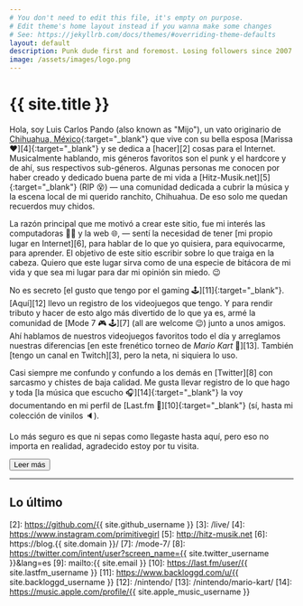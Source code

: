 ```yaml
---
# You don't need to edit this file, it's empty on purpose.
# Edit theme's home layout instead if you wanna make some changes
# See: https://jekyllrb.com/docs/themes/#overriding-theme-defaults
layout: default
description: Punk dude first and foremost. Losing followers since 2007.
image: /assets/images/logo.png
---
```


<h1 class="text-center">{{ site.title }}</h1>

<span class="first-letter">H</span>ola, soy Luis Carlos Pando (also known as "Mijo"), un vato originario de [Chihuahua, México][1]{:target="_blank"} que vive con su bella esposa [Marissa ❤️][4]{:target="_blank"} y se dedica a [hacer][2] cosas para el Internet. Musicalmente hablando, mis géneros favoritos son el punk y el hardcore y de ahí, sus respectivos sub-géneros.  Algunas personas me conocen por haber creado y dedicado buena parte de mi vida a [Hitz-Musik.net][5]{:target="_blank"} (RIP 😵) ― una comunidad dedicada a cubrir la música y la escena local de mi querido ranchito, Chihuahua. De eso solo me quedan recuerdos muy chidos.

<div class="collapse" id="collapseIntro">
La razón principal que me motivó a crear este sitio, fue mi interés las computadoras 👨‍💻 y la web 🌐, ― sentí la necesidad de tener [mi propio lugar en Internet][6], para hablar de lo que yo quisiera, para equivocarme, para aprender. El objetivo de este sitio escribir sobre lo que traiga en la cabeza. Quiero que este lugar sirva como de una especie de bitácora de mi vida y que sea mi lugar para dar mi opinión sin miedo. 😉

No es secreto [el gusto que tengo por el gaming 🕹️][11]{:target="_blank"}. [Aquí][12] llevo un registro de los videojuegos que tengo. Y para rendir tributo y hacer de esto algo más divertido de lo que ya es, armé la comunidad de [Mode 7 🎮 🕹️][7] (all are welcome 😉) junto a unos amigos. Ahí hablamos de nuestros videojuegos favoritos todo el día y arreglamos nuestras diferencias [en este frenético torneo de *Mario Kart* 🏁][13]. También [tengo un canal en Twitch][3], pero la neta, ni siquiera lo uso.

Casi siempre me confundo y confundo a los demás en [Twitter][8] con sarcasmo y chistes de baja calidad. Me gusta llevar registro de lo que hago y toda [la música que escucho 🎧][14]{:target="_blank"} la voy documentando en mi perfil de [Last.fm 🎵][10]{:target="_blank"} (sí, hasta mi colección de vinilos 🔈).

Lo más seguro es que ni sepas como llegaste hasta aquí, pero eso no importa en realidad, agradecido estoy por tu visita.
</div>

<button id="btn-read-more" class="btn btn-primary collapsed" data-toggle="collapse" href="#collapseIntro" role="button" aria-expanded="false" aria-controls="collapseIntro">
    <i class="fa-solid fa-plus"></i> Leer más
</button>

---

<h2>Lo último</h2>

<ul id="latest-posts"></ul>

[1]: http://www.chihuahuatucapital.org/
[2]: https://github.com/{{ site.github_username }}
[3]: /live/
[4]: https://www.instagram.com/primitivegirl
[5]: http://hitz-musik.net
[6]: https://blog.{{ site.domain }}/
[7]: /mode-7/
[8]: https://twitter.com/intent/user?screen_name={{ site.twitter_username }}&lang=es
[9]: mailto:{{ site.email }}
[10]: https://last.fm/user/{{ site.lastfm_username }}
[11]: https://www.backloggd.com/u/{{ site.backloggd_username }}
[12]: /nintendo/
[13]: /nintendo/mario-kart/
[14]: https://music.apple.com/profile/{{ site.apple_music_username }}